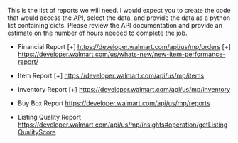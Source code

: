 This is the list of reports we will need. I would expect you to create the code that would access the API, select the data, and provide the data as a python list containing dicts. Please review the API documentation and provide an estimate on the number of hours needed to complete the job.

- Financial Report
[+] https://developer.walmart.com/api/us/mp/orders
[+] https://developer.walmart.com/us/whats-new/new-item-performance-report/

- Item Report
[+] https://developer.walmart.com/api/us/mp/items

- Inventory Report
[+] https://developer.walmart.com/api/us/mp/inventory

- Buy Box Report
https://developer.walmart.com/api/us/mp/reports

- Listing Quality Report
https://developer.walmart.com/api/us/mp/insights#operation/getListingQualityScore